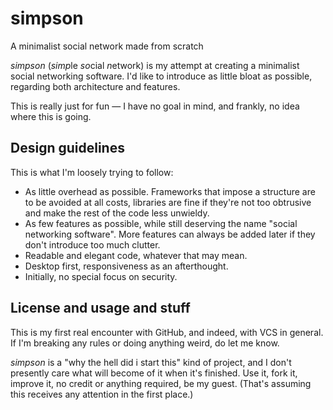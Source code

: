 # simpson
A minimalist social network made from scratch

*simpson* (*simp*le *so*cial *n*etwork) is my attempt at creating a minimalist social networking software. I'd like to introduce as little bloat as possible, regarding both architecture and features.

This is really just for fun &mdash; I have no goal in mind, and frankly, no idea where this is going.

## Design guidelines
This is what I'm loosely trying to follow:

* As little overhead as possible. Frameworks that impose a structure are to be avoided at all costs, libraries are fine if they're not too obtrusive and make the rest of the code less unwieldy.
* As few features as possible, while still deserving the name "social networking software". More features can always be added later if they don't introduce too much clutter.
* Readable and elegant code, whatever that may mean.
* Desktop first, responsiveness as an afterthought.
* Initially, no special focus on security.

## License and usage and stuff
This is my first real encounter with GitHub, and indeed, with VCS in general. If I'm breaking any rules or doing anything weird, do let me know.

*simpson* is a "why the hell did i start this" kind of project, and I don't presently care what will become of it when it's finished. Use it, fork it, improve it, no credit or anything required, be my guest. (That's assuming this receives any attention in the first place.)
